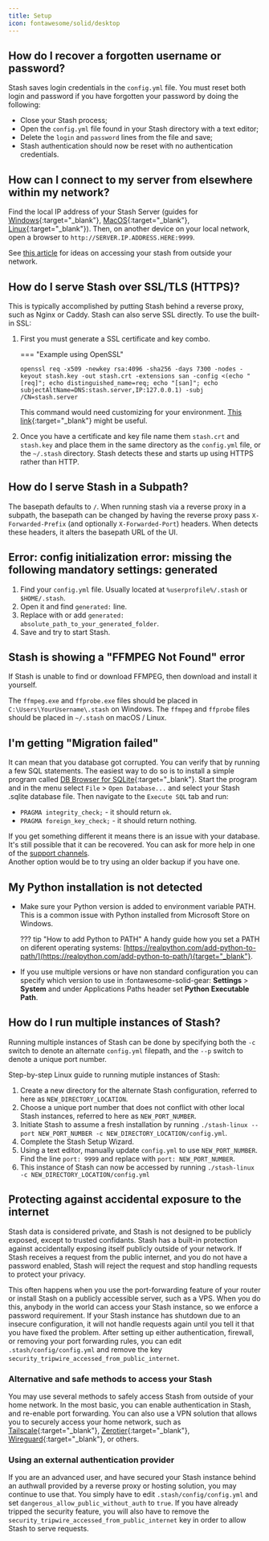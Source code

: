 ```yaml
---
title: Setup
icon: fontawesome/solid/desktop
---
```


## How do I recover a forgotten username or password?

Stash saves login credentials in the `config.yml` file. You must reset both login and password if you have forgotten your password by doing the following:

- Close your Stash process;
- Open the `config.yml` file found in your Stash directory with a text editor;
- Delete the `login` and `password` lines from the file and save;
- Stash authentication should now be reset with no authentication credentials.

## How can I connect to my server from elsewhere within my network?

Find the local IP address of your Stash Server (guides for [Windows](https://support.microsoft.com/en-us/windows/find-your-ip-address-in-windows-f21a9bbc-c582-55cd-35e0-73431160a1b9){:target="_blank"}, [MacOS](https://support.apple.com/guide/mac-help/find-your-computers-name-and-network-address-mchlp1177/11.0/mac/11.0){:target="_blank"}, [Linux](https://wiki.archlinux.org/title/Network_configuration#IP_addresses){:target="_blank"}). Then, on another device on your local network, open a browser to `http://SERVER.IP.ADDRESS.HERE:9999`.

See [this article](../networking/public-exposure-tripwire.md/#alternative-and-safe-methods-to-access-your-stash) for ideas on accessing your stash from outside your network.

## How do I serve Stash over SSL/TLS (HTTPS)?

This is typically accomplished by putting Stash behind a reverse proxy, such as Nginx or Caddy. Stash can also serve SSL directly.
To use the built-in SSL:

1. First you must generate a SSL certificate and key combo.

    === "Example using OpenSSL"

    ```
    openssl req -x509 -newkey rsa:4096 -sha256 -days 7300 -nodes -keyout stash.key -out stash.crt -extensions san -config <(echo "[req]"; echo distinguished_name=req; echo "[san]"; echo subjectAltName=DNS:stash.server,IP:127.0.0.1) -subj /CN=stash.server
    ```

    This command would need customizing for your environment. [This link](https://stackoverflow.com/questions/10175812/how-to-create-a-self-signed-certificate-with-openssl){:target="_blank"} might be useful.

1. Once you have a certificate and key file name them `stash.crt` and `stash.key` and place them in the same directory as the `config.yml` file, or the `~/.stash` directory. Stash detects these and starts up using HTTPS rather than HTTP.

## How do I serve Stash in a Subpath?

The basepath defaults to `/`. When running stash via a reverse proxy in a subpath, the basepath can be changed by having the reverse proxy pass `X-Forwarded-Prefix` (and optionally `X-Forwarded-Port`) headers. When detects these headers, it alters the basepath URL of the UI.

## Error: config initialization error: missing the following mandatory settings: generated

1. Find your `config.yml` file. Usually located at `%userprofile%/.stash` or `$HOME/.stash`.
2. Open it and find `generated:` line. 
3. Replace with or add `generated: absolute_path_to_your_generated_folder`.
4. Save and try to start Stash. 

## Stash is showing a "FFMPEG Not Found" error

If Stash is unable to find or download FFMPEG, then download and install it yourself.

The `ffmpeg.exe` and `ffprobe.exe` files should be placed in `C:\Users\YourUsername\.stash` on Windows.
The `ffmpeg` and `ffprobe` files should be placed in `~/.stash` on macOS / Linux. 

## I'm getting "Migration failed"

It can mean that you database got corrupted. You can verify that by running a few SQL statements. The easiest way to do so is to install a simple program called [DB Browser for SQLite](https://sqlitebrowser.org){:target="_blank"}. Start the program and in the menu select `File` > `Open Database...` and select your Stash .sqlite database file. Then navigate to the `Execute SQL` tab and run:
- `PRAGMA integrity_check;` - it should return `ok`.
- `PRAGMA foreign_key_check;` - it should return nothing.

If you get something different it means there is an issue with your database. It's still possible that it can be recovered. You can ask for more help in one of the [support channels](#support).  
Another option would be to try using an older backup if you have one. 

## My Python installation is not detected

- Make sure your Python version is added to environment variable PATH. This is a common issue with Python installed from Microsoft Store on Windows. 

    ??? tip "How to add Python to PATH"
        A handy guide how you set a PATH on diferent operating systems: [https://realpython.com/add-python-to-path/](https://realpython.com/add-python-to-path/){target="_blank"}.

- If you use multiple versions or have non standard configuration you can specify which version to use in :fontawesome-solid-gear: **Settings** > **System** and under Applications Paths header set **Python Executable Path**.

## How do I run multiple instances of Stash?

Running multiple instances of Stash can be done by specifying both the `-c` switch to denote an alternate `config.yml` filepath, and the `--p` switch to denote a unique port number.

Step-by-step Linux guide to running mutiple instances of Stash:

1. Create a new directory for the alternate Stash configuration, referred to here as `NEW_DIRECTORY_LOCATION`.
1. Choose a unique port number that does not conflict with other local Stash instances, referred to here as `NEW_PORT_NUMBER`.
1. Initiate Stash to assume a fresh installation by running `./stash-linux --port NEW_PORT_NUMBER -c NEW_DIRECTORY_LOCATION/config.yml`.
1. Complete the Stash Setup Wizard.
1. Using a text editor, manually update `config.yml` to use `NEW_PORT_NUMBER`. Find the line `port: 9999` and replace with `port: NEW_PORT_NUMBER`.
1. This instance of Stash can now be accessed by running `./stash-linux -c NEW_DIRECTORY_LOCATION/config.yml`

## Protecting against accidental exposure to the internet

Stash data is considered private, and Stash is not designed to be publicly exposed, except to trusted confidants. Stash has a built-in protection against accidentally exposing itself publicly outside of your network. If Stash receives a request from the public internet, and you do not have a password enabled, Stash will reject the request and stop handling requests to protect your privacy.

This often happens when you use the port-forwarding feature of your router or install Stash on a publicly accessible server, such as a VPS. When you do this, anybody in the world can access your Stash instance, so we enforce a password requirement. If your Stash instance has shutdown due to an insecure configuration, it will not handle requests again until you tell it that you have fixed the problem. After setting up either authentication, firewall, or removing your port forwarding rules, you can edit `.stash/config/config.yml` and remove the key `security_tripwire_accessed_from_public_internet`.

### Alternative and safe methods to access your Stash

You may use several methods to safely access Stash from outside of your home network. In the most basic, you can enable authentication in Stash, and re-enable port forwarding. You can also use a VPN solution that allows you to securely access your home network, such as [Tailscale](https://tailscale.com){:target="_blank"}, [Zerotier](https://zerotier.com){:target="_blank"}, [Wireguard](https://www.digitalocean.com/community/tutorials/how-to-set-up-wireguard-on-ubuntu-20-04){:target="_blank"}, or others.

### Using an external authentication provider

If you are an advanced user, and have secured your Stash instance behind an authwall provided by a reverse proxy or hosting solution, you may continue to use that. You simply have to edit `.stash/config/config.yml` and set `dangerous_allow_public_without_auth` to `true`. If you have already tripped the security feature, you will also have to remove the `security_tripwire_accessed_from_public_internet` key in order to allow Stash to serve requests.